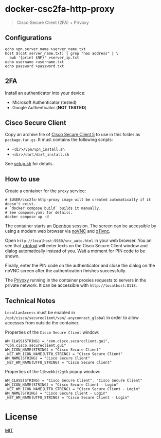 # docker-csc2fa-http-proxy

> Cisco Secure Client (2FA) + Privoxy

## Configurations

```shell
echo vpn.server.name >server_name.txt
host $(cat server_name.txt) | grep "has address" | \
  awk '{print $NF}' >server_ip.txt
echo username >username.txt
echo password >password.txt
```

## 2FA

Install an authenticator into your device:

* Microsoft Authenticator (tested)
* Google Authenticator (**NOT TESTED**)

## Cisco Secure Client

Copy an archive file of [Cisco Secure Client 5] to use in this folder as `package.tar.gz`.  It must
contains the following scripts:

* `<dir>/vpn/vpn_install.sh`
* `<dir>/dart/dart_install.sh`

See [setup.sh](./setup.sh) for details.

## How to use

Create a container for the `proxy` service:

```shell
# $USER/csc2fa-http-proxy image will be created automatically if it doesn't exist.
# `docker compose build` builds it manually.
# See compose.yaml for details.
docker compose up -d
```

The container starts an [Openbox] session.  The screen can be accessible by using a modern web
browser via [noVNC] and [x11vnc].

Open `http://localhost:5980/vnc_auto.html` in your web browser.  You an see that [xdotool] will
enter texts on the Cisco Secure Client window and dialog automatically instead of you.  Wait a
moment for PIN code to be shown.

Finally, enter the PIN code on the authenticator and close the dialog on the noVNC screen after the
authentication finishes successfully.

The [Privoxy] running in the container proxies requests to servers in the private network.  It can
be accessible with `http://localhost:8118`.

## Technical Notes

`LocalLanAccess` must be enabled in `/opt/cisco/secureclient/vpn/.anyconnect_global` in order to
allow accesses from outside the container.

Properties of the `Cisco Secure Client` window:

```
WM_CLASS(STRING) = "com.cisco.secureclient.gui", "Com.cisco.secureclient.gui"
WM_ICON_NAME(STRING) = "Cisco Secure Client"
_NET_WM_ICON_NAME(UTF8_STRING) = "Cisco Secure Client"
WM_NAME(STRING) = "Cisco Secure Client"
_NET_WM_NAME(UTF8_STRING) = "Cisco Secure Client"
```

Properties of the `libwebkit2gtk` popup window:

```
WM_CLASS(STRING) = "Cisco Secure Client", "Cisco Secure Client"
WM_ICON_NAME(STRING) = "Cisco Secure Client - Login"
_NET_WM_ICON_NAME(UTF8_STRING) = "Cisco Secure Client - Login"
WM_NAME(STRING) = "Cisco Secure Client - Login"
_NET_WM_NAME(UTF8_STRING) = "Cisco Secure Client - Login"
```

# License

[MIT](./LICENSE)

[Cisco Secure Client 5]: https://www.cisco.com/c/en/us/support/security/secure-client-5/model.html
[Openbox]: https://openbox.org/
[noVNC]: https://novnc.com/info.html
[x11vnc]: https://en.wikipedia.org/wiki/X11vnc
[xdotool]: https://github.com/jordansissel/xdotool
[Privoxy]: https://www.privoxy.org/
